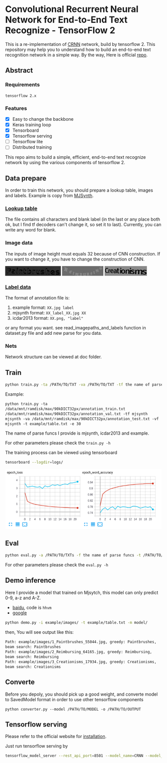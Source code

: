 # Convolutional Recurrent Neural Network for End-to-End Text Recognize - TensorFlow 2

This is a re-implementation of [CRNN](http://arxiv.org/abs/1507.05717) network, build by tensorflow 2. This repository may help you to understand how to build an end-to-end text recognition network in a simple way. By the way, Here is official [repo](https://github.com/bgshih/crnn).

## Abstract

### Requirements

```
tensorflow 2.x
```

### Features

- [x] Easy to change the backbone
- [x] Keras training loop
- [x] Tensorboard
- [x] Tensorflow serving
- [ ] Tensorflow lite
- [ ] Distributed training

This repo aims to build a simple, efficient, end-to-end text recognize network by using the various components of tensorflow 2.

## Data prepare

In order to train this network, you should prepare a lookup table, images and labels. Example is copy from [MJSynth](https://www.robots.ox.ac.uk/~vgg/data/text/).

### [Lookup table](./example/table.txt)

The file contains all characters and blank label (in the last or any place both ok, but I find tf decoders can't change it, so set it to last). Currently, you can write any word for blank.

### Image data

The inputs of image height must equals 32 because of CNN construction. If you want to change it, you have to change the construction of CNN.

![Paintbrushes](example/images/1_Paintbrushes_55044.jpg)
![Reimbursing](example/images/2_Reimbursing_64165.jpg)
![Creationisms](example/images/3_Creationisms_17934.jpg)

### [Label data](./example/annotation.txt)

The format of annotation file is:

1. example format: `XX.jpg label`
2. mjsynth format: `XX_label_XX.jpg XX`
3. icdar2013 format: `XX.png, "label"`

or any format you want. see read_imagepaths_and_labels function in dataset.py file and add new parse for you data.

### Nets

Network structure can be viewed at doc folder.


## Train

```bash
python train.py -ta /PATH/TO/TXT -va /PATH/TO/TXT -tf the name of parse funcs -vf the name of parse funcs -t /PATH/TO/TABLE ...
```
Example:
```
python train.py -ta /data/mnt/ramdisk/max/90kDICT32px/annotation_train.txt /data/mnt/ramdisk/max/90kDICT32px/annotation_val.txt -tf mjsynth mjsynth -va /data/mnt/ramdisk/max/90kDICT32px/annotation_test.txt -vf mjsynth -t example/table.txt -e 30
```
The name of parse funcs I provide is mjsynth, icdar2013 and example.

For other parameters please check the `train.py -h`

The training process can be viewed using tensorboard

```bash
tensorboard --logdir=logs/
```

![tensorboard](doc/tensorboard.png)

## Eval

```bash
python eval.py -a /PATH/TO/TXTs -f the name of parse funcs -t /PATH/TO/TABLE -m /PATH/TO/MODEL
```

For other parameters please check the `eval.py -h`

## Demo inference

Here I provide a model that trained on Mjsytch, this model can only predict 0-9, a-z and A-Z.

- [baidu](https://pan.baidu.com/s/1j49KO0AJpVWQ94Yps-yYNw), code is `hhvm`
- [google](https://drive.google.com/open?id=1qUoH3U86YwmsbRCt7vw8WwpZMXKRwDSp)

```bash
python demo.py -i example/images/ -t example/table.txt -m model/
```

then, You will see output like this:
```
Path: example/images/1_Paintbrushes_55044.jpg, greedy: Paintbrushes, beam search: Paintbrushes
Path: example/images/2_Reimbursing_64165.jpg, greedy: Reimbursing, beam search: Reimbursing
Path: example/images/3_Creationisms_17934.jpg, greedy: Creationisms, beam search: Creationisms
```

## Converte

Before you depoly, you should pick up a good weight, and converte model to SavedModel format in order to use other tensorflow components
```
python converter.py --model /PATH/TO/MODEL -o /PATH/TO/OUTPUT
```

## Tensorflow serving

Please refer to the official website for [installation](https://www.tensorflow.org/tfx/serving/setup).

Just run tensorflow serving by 
```bash
tensorflow_model_server --rest_api_port=8501 --model_name=CRNN --model_base_path="/path/to/SavedModel/"
```